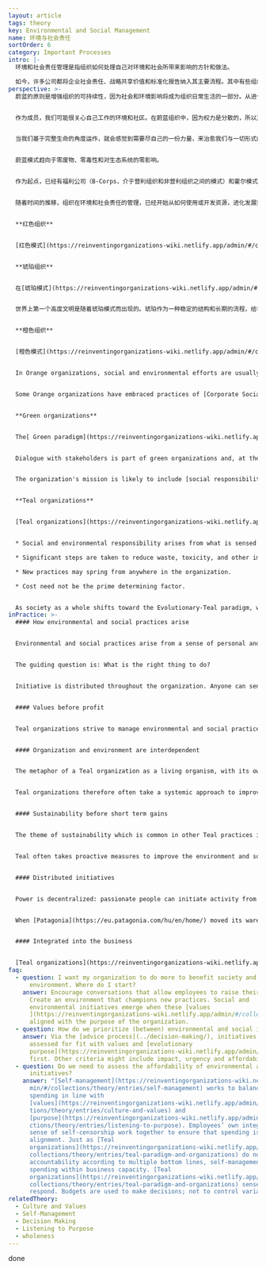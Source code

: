 ```yaml
---
layout: article
tags: theory
key: Environmental and Social Management
name: 环境与社会责任
sortOrder: 6
category: Important Processes
intro: |-
  环境和社会责任管理是指组织如何处理自己对环境和社会所带来影响的方针和做法。

  如今，许多公司都将企业社会责任、战略共享价值和标准化报告纳入其主要流程。其中有些组织将可持续性和可持续发展目标议程视为战略的一部分。
perspective: >-
  蔚蓝的原则是增强组织的可持续性，因为社会和环境影响将成为组织日常生活的一部分。从进化论的观点来看，这一切都源于内在智慧和正义感。


  作为成员，我们可能很关心自己工作的环境和社区。在蔚蓝组织中，因为权力是分散的，所以对环境和社会服务类的倡议和项目，可以由组织内任何位置的充满激情的人联合起来自由发起。


  当我们基于完整生命的角度运作，就会感觉到需要尽自己的一份力量，来治愈我们与一切形式的生命之间的破裂关系。


  蔚蓝模式趋向于零废物、零毒性和对生态系统的零影响。


  作为起点，已经有福利公司（B-Corps，介于营利组织和非营利组织之间的模式）和霍尔模式的宪法等倡议，都为蔚蓝领导层提供了有趣的参考方法。


  随着时间的推移，组织在环境和社会责任的管理，已经开始从如何使用或开发资源，进化发展到如何为社会和环境提供服务。


  **红色组织**


  [红色模式](https://reinventingorganizations-wiki.netlify.app/admin/#/collections/theory/entries/red-organizations) 的社会责任管理就是行使权力。组织受制于自然和环境，这些会决定部落的节奏。红色通过潜在利用价值这个滤镜，看待环境。时刻考虑：目前环境中有哪些是可为我用的自愿，以提高生存和繁衍能力？


  **琥珀组织**


  在[琥珀模式](https://reinventingorganizations-wiki.netlify.app/admin/#/collections/theory/entries/amber-paradigm-and-organizations)中，往往把组织看作独立于外部世界自成体系的系统，并由一个等级结构来管理。社会优先考虑那些基于出生、教育和性别等获得等级优势的人。环境被视为是可预测的，组织会为了自身利益寻求控制环境的方法，例如水利工程。


  世界上第一个高度文明是随着琥珀模式而出现的。琥珀作为一种稳定的结构和长期的流程，给社会结构及其潜力带来了前所未有的变化。


  **橙色组织**


  [橙色模式](https://reinventingorganizations-wiki.netlify.app/admin/#/collections/theory/entries/orange-paradigm-and-organizations)的目标导向型组织专注于解决实际问题。不断壮大并拥有过剩的资源（利润），是成功实现目标的结果。随着时间的推移，达不到目标将导致组织死亡。人们相信只有最强最佳的组织才能存活。is focused on solving tangible problems. Growth is a consequence of successfully reaching your objectives, with a surplus of resources (profit). Not reaching objectives will over time, result in the organization dying. Thereis a belief that the strongest and best organizations will survive.


  In Orange organizations, social and environmental efforts are usually focused on ensuring that legal obligations are met. This does not necessarily imply that Orange dismisses the value of these causes. It is rather that these organizations can only justify taking actions which benefit society and environment if these actions also contribute to the objectives of the organization. To Orange, such initiatives would otherwise need their own organization, with objectives that include those goals.


  Some Orange organizations have embraced practices of [Corporate Social Responsibility ](https://en.wikipedia.org/wiki/Corporate_social_responsibility)constructively. Some contributions have been remarkable. Orange organizations frequently use their CSR initiatives to support their brand image through marketing.  


  **Green organizations**


  The[ Green paradigm](https://reinventingorganizations-wiki.netlify.app/admin/#/collections/theory/entries/green-paradigm-and-organizations) considers the community (and by extension, the environment) as a stakeholder in the business. The pluralistic drive in Green means that it is important not only to be successful as an organization, but also to lift others up so that they also can be more successful.


  Dialogue with stakeholders is part of green organizations and, at the time, one of the core issues in CSR strategies


  The organization's mission is likely to include [social responsibility](https://en.wikipedia.org/wiki/Social_responsibility). For example, [Green organizations](https://reinventingorganizations-wiki.netlify.app/admin/#/collections/theory/entries/green-paradigm-and-organizations)  might work with suppliers in developing countries to maintain humane working conditions. They may focus on their [carbon foot-print](https://en.wikipedia.org/wiki/Carbon_footprint) or strive to make products and packaging recyclable.


  **Teal organizations**


  [Teal organizations](https://reinventingorganizations-wiki.netlify.app/admin/#/collections/theory/entries/teal-paradigm-and-organizations) see themselves as part of a living system. That includes not only the organization itself but also the environment around it. Therefore, Teal organizations often take action to improve also their surroundings:


  * Social and environmental responsibility arises from what is sensed to be “the right thing to do,” based on [organizational values](https://reinventingorganizations-wiki.netlify.app/admin/#/collections/theory/entries/culture-and-values).

  * Significant steps are taken to reduce waste, toxicity, and other impacts on the biosphere.

  * New practices may spring from anywhere in the organization.

  * Cost need not be the prime determining factor. 


  As society as a whole shifts toward the Evolutionary-Teal paradigm, we may see more legal experiments along the line of Holacracy’s constitution and B-Corps. In the final chapter of his book, Laloux speculates about an even more profound change: Perhaps in a Teal society, we would no longer think in terms of ownership, but in terms of stewardship? Such a shift would have profound implications in terms of legal ownership of organizations. Only time will tell if and how such a scenario will play out.
inPractice: >-
  #### How environmental and social practices arise


  Environmental and social practices arise from a sense of personal and corporate integrity.


  The guiding question is: What is the right thing to do?


  Initiative is distributed throughout the organization. Anyone can sense what is needed, and raise it.


  #### Values before profit


  Teal organizations strive to manage environmental and social practices ahead of profits. As [AES ](http://www.aes.com/)said in a public hearing: “If the company perceives a conflict between ... values and profits, it will try to adhere to its values - even if doing so might result in diminished profits or foregone opportunities”.


  #### Organization and environment are interdependent


  The metaphor of a Teal organization as a living organism, with its own purpose and intent, extends to the environment. Both organization and the environment it lives in are considered to be part of a living system. As such, the organization is dependent on its environment and the social structures that affect it. That is, the organization cannot thrive without a healthy environment.


  Teal organizations therefore often take a systemic approach to improve the environment or social structures in which the organization is active, especially when that environment is necessary to achieve the purpose of the organization.


  #### Sustainability before short term gains


  The theme of sustainability which is common in other Teal practices is also prominent in the area of environmental and social management. Teal insists on a long-term sustainable approach to delivering value. One of the reasons is that Teal feels that exploitation of life itself for short-term financial gain is immoral. Putting future potential of purpose at risk is considered reckless and the wrong thing to do.


  Teal often takes proactive measures to improve the environment and social aspects of its surroundings for the long term - in order to increase sustainability of purpose ― even if there may not be payoffs in the immediate term.


  #### Distributed initiatives


  Power is decentralized: passionate people can initiate activity from anywhere in the organization.


  When [Patagonia](https://eu.patagonia.com/hu/en/home/) moved its warehouse to Reno, four employees noticed that most of Nevada’s wild land was not protected wilderness. They sparked an initiative that resulted in 1.2 million acres of wilderness being protected.


  #### Integrated into the business


  [Teal organizations](https://reinventingorganizations-wiki.netlify.app/admin/#/collections/theory/entries/teal-paradigm-and-organizations) do not (normally) have separate units for Corporate Social Responsibility. [Buurtzorg ](https://www.buurtzorgnederland.com/)adds new services in response to emerging social needs sensed by nurses, e.g. to help Alzheimer’s patients handle domestic chores.
faq:
  - question: I want my organization to do more to benefit society and the
      environment. Where do I start?
    answer: Encourage conversations that allow employees to raise their concerns.
      Create an environment that champions new practices. Social and
      environmental initiatives emerge when these [values
      ](https://reinventingorganizations-wiki.netlify.app/admin/#/collections/theory/entries/culture-and-values)are
      aligned with the purpose of the organization.
  - question: How do we prioritize (between) environmental and social initiatives?
    answer: Via the [advice process](../decision-making/), initiatives can be
      assessed for fit with values and [evolutionary
      purpose](https://reinventingorganizations-wiki.netlify.app/admin/#/collections/theory/entries/evolutionary-purpose)
      first. Other criteria might include impact, urgency and affordability.
  - question: Do we need to assess the affordability of environmental and social
      initiatives?
    answer: "[Self-management](https://reinventingorganizations-wiki.netlify.app/ad\
      min/#/collections/theory/entries/self-management) works to balance
      spending in line with
      [values](https://reinventingorganizations-wiki.netlify.app/admin/#/collec\
      tions/theory/entries/culture-and-values) and
      [purpose](https://reinventingorganizations-wiki.netlify.app/admin/#/colle\
      ctions/theory/entries/listening-to-purpose). Employees’ own integrity and
      sense of self-censorship work together to ensure that spending is in
      alignment. Just as [Teal
      organizations](https://reinventingorganizations-wiki.netlify.app/admin/#/\
      collections/theory/entries/teal-paradigm-and-organizations) do not measure
      accountability according to multiple bottom lines, self-management guides
      spending within business capacity. [Teal
      organizations](https://reinventingorganizations-wiki.netlify.app/admin/#/\
      collections/theory/entries/teal-paradigm-and-organizations) sense and
      respond. Budgets are used to make decisions; not to control variances."
relatedTheory:
  - Culture and Values
  - Self-Management
  - Decision Making
  - Listening to Purpose
  - wholeness
---
```

done